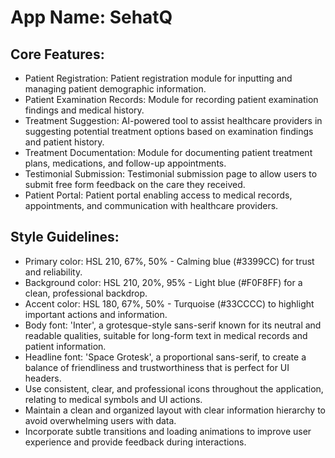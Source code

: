 # **App Name**: SehatQ

## Core Features:

- Patient Registration: Patient registration module for inputting and managing patient demographic information.
- Patient Examination Records: Module for recording patient examination findings and medical history.
- Treatment Suggestion: AI-powered tool to assist healthcare providers in suggesting potential treatment options based on examination findings and patient history.
- Treatment Documentation: Module for documenting patient treatment plans, medications, and follow-up appointments.
- Testimonial Submission: Testimonial submission page to allow users to submit free form feedback on the care they received.
- Patient Portal: Patient portal enabling access to medical records, appointments, and communication with healthcare providers.

## Style Guidelines:

- Primary color: HSL 210, 67%, 50% - Calming blue (#3399CC) for trust and reliability.
- Background color: HSL 210, 20%, 95% - Light blue (#F0F8FF) for a clean, professional backdrop.
- Accent color: HSL 180, 67%, 50% - Turquoise (#33CCCC) to highlight important actions and information.
- Body font: 'Inter', a grotesque-style sans-serif known for its neutral and readable qualities, suitable for long-form text in medical records and patient information.
- Headline font: 'Space Grotesk', a proportional sans-serif, to create a balance of friendliness and trustworthiness that is perfect for UI headers.
- Use consistent, clear, and professional icons throughout the application, relating to medical symbols and UI actions.
- Maintain a clean and organized layout with clear information hierarchy to avoid overwhelming users with data.
- Incorporate subtle transitions and loading animations to improve user experience and provide feedback during interactions.
